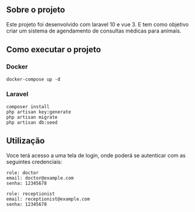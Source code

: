 ## Sobre o projeto

Este projeto foi desenvolvido com laravel 10 e vue 3. E tem como objetivo criar um sistema de agendamento de consultas médicas para animais.

## Como executar o projeto

### Docker
    
    docker-compose up -d

### Laravel

    composer install
    php artisan key:generate
    php artisan migrate
    php artisan db:seed
    
## Utilização

Voce terá acesso a uma tela de login, onde poderá se autenticar com as seguintes credenciais:

    role: doctor
    email: doctor@example.com
    senha: 12345678

    role: receptionist
    email: receptionist@example.com
    senha: 12345678

